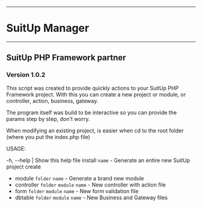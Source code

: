 -------------------------------------------------------

# SuitUp Manager

-------------------------------------------------------

## SuitUp PHP Framework partner
### Version 1.0.2

This script was created to provide quickly
actions to your SuitUp PHP Framework project.
With this you can create a new project or module,
or controller, action, business, gateway.

The program itself was build to be interactive
so you can provide the params step by step, don't worry.

When modifying an existing project, is easier when cd
to the root folder (where you put the index.php file)

USAGE:

-h, --help | Show this help file
install `name` - Generate an entire new SuitUp project
create
  - module `folder` `name` - Generate a brand new module
  - controller `folder` `module` `name` - New controller with action file
  - form `folder` `module` `name` - New form validation file
  - dbtable `folder` `module` `name` - New Business and Gateway files




